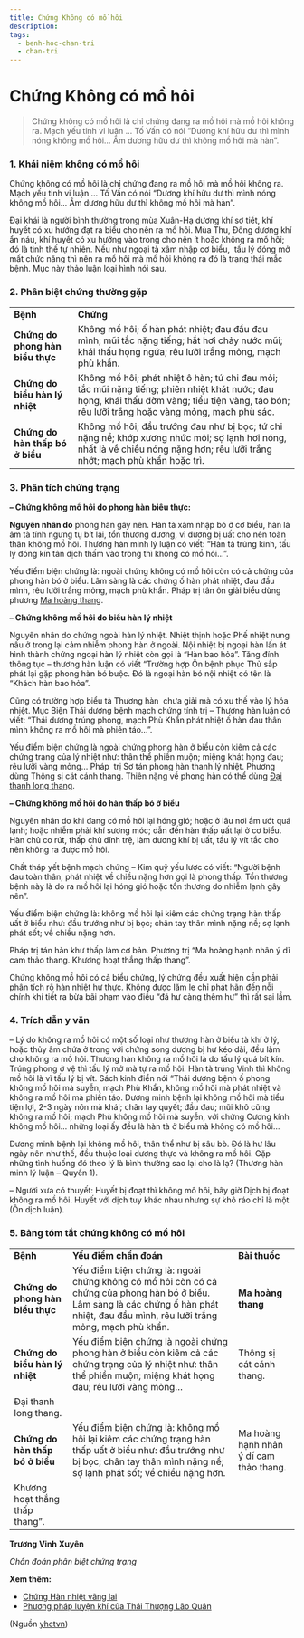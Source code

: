 ```yaml
---
title: Chứng Không có mồ hôi
description: 
tags:
  - benh-hoc-chan-tri
  - chan-tri
---
```


# Chứng Không có mồ hôi 

> Chứng không có mồ hôi là chỉ chứng đang ra mồ hôi mà mồ hôi không ra. Mạch yếu tinh vi luận … Tố Vấn có nói “Dương khí hữu dư thì mình nóng không mồ hôi… Âm dương hữu dư thì không mồ hôi mà hàn”.

### 1. Khái niệm không có mồ hôi

Chứng không có mồ hôi là chỉ chứng đang ra mồ hôi mà mồ hôi không ra. Mạch yếu tinh vi luận … Tố Vấn có nói “Dương khí hữu dư thì mình nóng không mồ hôi… Âm dương hữu dư thì không mồ hôi mà hàn”.

Đại khái là người bình thường trong mùa Xuân-Hạ dương khí sơ tiết, khí huyết có xu hướng đạt ra biểu cho nên ra mồ hôi. Mùa Thu, Đông dương khí ẩn náu, khí huyết có xu hướng vào trong cho nên ít hoặc không ra mồ hôi; đó là tình thế tự nhiên. Nếu như ngoại tà xâm nhập cơ biểu,  tấu lý đóng mở mất chức năng thì nên ra mồ hôi mà mồ hôi không ra đó là trạng thái mắc bệnh. Mục này thảo luận loại hình nói sau.

### 2. Phân biệt chứng thường gặp

|  |  |
| --- | --- |
| **Bệnh** | **Chứng** |
| **Chứng do phong hàn biểu thực** | Không mồ hôi; ố hàn phát nhiệt; đau đầu đau mình; mũi tắc nặng tiếng; hắt hơi chảy nước mũi; khái thấu họng ngứa; rêu lưỡi trắng mỏng, mạch phù khẩn. |
| **Chứng do biểu hàn lý nhiệt** | Không mồ hôi; phát nhiệt ô hàn; tứ chi đau mỏi; tắc mũi nặng tiếng; phiên nhiệt khát nước; đau họng, khái thấu đờm vàng; tiểu tiện vàng, táo bón; rêu lưỡi trắng hoặc vàng mỏng, mạch phù sác. |
| **Chứng do hàn thấp bó ở biểu** | Không mồ hôi; đầu trướng đau như bị bọc; tứ chi nặng nề; khớp xương nhức mỏi; sợ lạnh hơi nóng, nhất là về chiều nóng nặng hơn; rêu lưỡi trắng nhớt; mạch phù khẩn hoặc trì. |

### 3. Phân tích chứng trạng

**– Chứng không mồ hôi do phong hàn biểu thực:**

**Nguyên nhân do** phong hàn gây nên. Hàn tà xâm nhập bó ở cơ biểu, hàn là âm tà tính ngưng tụ bít lại, tổn thương dương, vì dương bị uất cho nên toàn thân không mồ hôi. Thương hàn minh lý luận có viết: “Hàn tà trúng kinh, tấu lý đóng kín tân dịch thấm vào trong thì không có mồ hôi…”. 

Yếu điểm biện chứng là: ngoài chứng không có mồ hôi còn có cả chứng của phong hàn bó ở biểu. Lâm sàng là các chứng ố hàn phát nhiệt, đau đầu mình, rêu lưỡi trắng mỏng, mạch phù khẩn. Pháp trị tân ôn giải biểu dùng phương [Ma hoàng thang](/yhctvn/bai-thuoc-ma-hoang-thang/).

**– Chứng không mồ hôi do biểu hàn lý nhiệt**

Nguyên nhân do chứng ngoài hàn lý nhiệt. Nhiệt thịnh hoặc Phế nhiệt nung nấu ở trong lại cảm nhiễm phong hàn ở ngoài. Nội nhiệt bị ngoại hàn lấn át hình thành chứng ngoại hàn lý nhiệt còn gọi là “Hàn bao hỏa”. Tăng đính thông tục – thương hàn luận có viết “Trường hợp Ôn bệnh phục Thử sắp phát lại gặp phong hàn bó buộc. Đó là ngoại hàn bó nội nhiệt có tên là “Khách hàn bao hỏa”. 

Cũng có trường hợp biểu tà Thương hàn  chưa giải mà có xu thế vào lý hóa nhiệt. Mục Biện Thái dương bệnh mạch chứng tính trị – Thương hàn luận có viết: “Thái dương trúng phong, mạch Phù Khẩn phát nhiệt ố hàn đau thân mình không ra mồ hôi mà phiên táo…”. 

Yếu điểm biện chứng là ngoài chứng phong hàn ở biểu còn kiêm cả các chứng trạng của lý nhiệt như: thân thể phiền muộn; miệng khát họng đau; rêu lưỡi vàng mỏng… Pháp  trị Sơ tán phong hàn thanh lý nhiệt. Phương dùng Thông sị cát cánh thang. Thiên nặng về phong hàn có thể dùng [Đại thanh long thang](/yhctvn/bai-thuoc-dai-thanh-long-thang/).

**– Chứng không mồ hôi do hàn thấp bó ở biểu**

Nguyên nhân do khi đang có mồ hôi lại hóng gió; hoặc ở lâu nơi ẩm ướt quá lạnh; hoặc nhiễm phải khí sương móc; dẫn đến hàn thấp uất lại ở cơ biểu. Hàn chủ co rút, thấp chủ dính trệ, làm dương khí bị uất, tấu lý vít tắc cho nên không ra được mồ hôi. 

Chất tháp yết bệnh mạch chứng – Kim quỹ yếu lược có viết: “Người bệnh đau toàn thân, phát nhiệt về chiều nặng hơn gọi là phong thấp. Tổn thương bệnh này là do ra mồ hôi lại hóng gió hoặc tổn thương do nhiễm lạnh gây nên”. 

Yếu điểm biện chứng là: không mồ hôi lại kiêm các chứng trạng hàn thấp uất ở biểu như: đầu trướng như bị bọc; chân tay thân mình nặng nề; sợ lạnh phát sốt; về chiều nặng hơn.

Pháp trị tán hàn khư thấp làm cơ bản. Phương trị “Ma hoàng hạnh nhân ý dĩ cam thảo thang. Khương hoạt thắng thấp thang”.

Chứng không mồ hôi có cả biểu chứng, lý chứng đều xuất hiện cần phải phân tích rõ hàn nhiệt hư thực. Không được lăm le chỉ phát hãn đến nỗi chính khí tiết ra bừa bãi phạm vào điều “đã hư càng thêm hư” thì rất sai lầm.

### 4. Trích dẫn y văn

– Lý do không ra mồ hôi có một số loại như thương hàn ở biểu tà khí ở lý, hoặc thủy âm chứa ở trong với chứng song dương bị hư kéo dài, đều làm cho không ra mồ hôi. Thương hàn không ra mồ hôi là do tấu lý quá bít kín. Trúng phong ở vệ thì tấu lý mở mà tự ra mồ hôi. Hàn tà trúng Vinh thì không mồ hôi là vì tấu lý bị vít. Sách kinh điển nói “Thái dương bệnh ố phong không mồ hôi mà suyễn, mạch Phù Khẩn, không mồ hôi mà phát nhiệt và không ra mồ hôi mà phiền táo. Dương minh bệnh lại không mồ hôi mà tiểu tiện lợi, 2-3 ngày nôn mà khái; chân tay quyết; đầu đau; mũi khô cũng không ra mồ hôi; mạch Phù không mồ hôi mà suyễn, với chứng Cương kính không mồ hôi… những loại ấy đều là hàn tà ở biểu mà không có mồ hôi… 

Dương minh bệnh lại không mồ hôi, thân thể như bị sâu bò. Đó là hư lâu ngày nên như thế, đều thuộc loại dương thực và không ra mồ hôi. Gặp những tình huống đó theo lý là bình thường sao lại cho là lạ? (Thương hàn minh lý luận – Quyển 1).

– Người xưa có thuyết: Huyết bị đoạt thì không mô hôi, bây giờ Dịch bị đoạt không ra mồ hôi. Huyết với dịch tuy khác nhau nhưng sự khô ráo chỉ là một (Ôn dịch luận).

### 5. Bảng tóm tắt chứng không có mồ hôi

|  |  |  |
| --- | --- | --- |
| **Bệnh** | **Yếu điểm chẩn đoán** |  **Bài thuốc** |
| **Chứng do phong hàn biểu thực** | Yếu điểm biện chứng là: ngoài chứng không có mồ hôi còn có cả chứng của phong hàn bó ở biểu. Lâm sàng là các chứng ố hàn phát nhiệt, đau đầu mình, rêu lưỡi trắng mỏng, mạch phù khẩn. | **Ma hoàng thang** |
| **Chứng do biểu hàn lý nhiệt** | Yếu điểm biện chứng là ngoài chứng phong hàn ở biểu còn kiêm cả các chứng trạng của lý nhiệt như: thân thể phiền muộn; miệng khát họng đau; rêu lưỡi vàng mỏng…  | Thông sị cát cánh thang.
Đại thanh long thang. |
| **Chứng do hàn thấp bó ở biểu** | Yếu điểm biện chứng là: không mồ hôi lại kiêm các chứng trạng hàn thấp uất ở biểu như: đầu trướng như bị bọc; chân tay thân mình nặng nề; sợ lạnh phát sốt; về chiều nặng hơn. | Ma hoàng hạnh nhân ý dĩ cam thảo thang. 
Khương hoạt thắng thấp thang”. |

**Trương Vinh Xuyên**

*Chẩn đoán phân biệt chứng trạng*

**Xem thêm:**

* [Chứng Hàn nhiệt vãng lai](/yhctvn/chung-han-nhiet-vang-lai/)
* [Phương pháp luyện khí của Thái Thượng Lão Quân](/yhctvn/phuong-phap-luyen-khi-cua-thai-thuong-lao-quan/)

(Nguồn <a href="https://yhctvn.com/chung-khong-co-mo-hoi/" target="_blank">yhctvn</a>)
